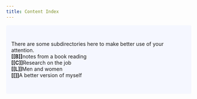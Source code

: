 ```yaml
---
title: Content Index
---
```

<p style="padding: 3em 1em; background: #f5f7ff; border-radius: 4px;">
  There are some subdirectories here to make better use of your attention. <br>
  <span style="font-weight: bold">[[B]]</span>notes from a book reading <br>
  <span style="font-weight: bold">[[C]]</span>Research on the job<br>
  <span style="font-weight: bold">[[L]]</span>Men and women<br>
  <span style="font-weight: bold">[[]]</span>A better version of myself<br>
</p>
